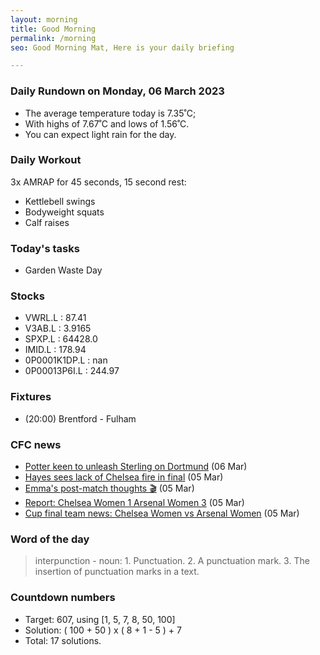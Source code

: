 ```yaml
---
layout: morning
title: Good Morning
permalink: /morning
seo: Good Morning Mat, Here is your daily briefing

---
```


<!-- weather_marker starts -->
### Daily Rundown on Monday, 06 March 2023

- The average temperature today is 7.35˚C;
- With highs of 7.67˚C and lows of 1.56˚C.
- You can expect light rain for the day.

<!-- weather_marker ends -->

### Daily Workout
<!-- workout_marker starts -->
3x AMRAP for 45 seconds, 15 second rest:

- Kettlebell swings
- Bodyweight squats
- Calf raises

<!-- workout_marker ends -->

### Today's tasks
<!-- task_marker starts -->
- Garden Waste Day

<!-- task_marker ends -->

### Stocks

<!-- stocks_marker starts -->

- VWRL.L : 87.41
- V3AB.L : 3.9165
- SPXP.L : 64428.0
- IMID.L : 178.94
- 0P0001K1DP.L : nan
- 0P00013P6I.L : 244.97

<!-- stocks_marker ends -->

### Fixtures

<!-- sports_marker starts -->

<ul>
<li>(20:00) Brentford - Fulham</li>
</ul>

<!-- sports_marker ends -->

### CFC news

<!-- cfc_marker starts -->
- [Potter keen to unleash Sterling on Dortmund](https://chelseafc.com/en/news/article/potter-keen-to-unleash-sterling-on-dortmund) (06 Mar)
- [Hayes sees lack of Chelsea fire in final](https://chelseafc.com/en/news/article/hayes-sees-lack-of-chelsea-fire-in-cup-final) (05 Mar)
- [Emma's post-match thoughts 🎬](https://chelseafc.com/en/video/hayes-post-match-conticupfinal-webapp.) (05 Mar)
- [Report: Chelsea Women 1 Arsenal Women 3](https://chelseafc.com/en/news/article/cup-final-report-chelsea-women-1-arsenal-women-3) (05 Mar)
- [Cup final team news: Chelsea Women vs Arsenal Women](https://chelseafc.com/en/news/article/cup-final-team-news-chelsea-women-vs-arsenal-women) (05 Mar)

<!-- cfc_marker ends -->

### Word of the day
<!-- word_marker starts -->

 > interpunction - noun: 1. Punctuation. 2. A punctuation mark. 3. The insertion of punctuation marks in a text.

<!-- word_marker ends -->

### Countdown numbers
<!-- game_marker starts -->

- Target: 607, using [1, 5, 7, 8, 50, 100]
- Solution: ( 100 + 50 ) x ( 8 + 1 - 5 ) + 7
- Total: 17 solutions.

<!-- game_marker ends -->
